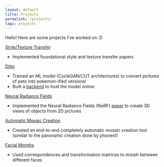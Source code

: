 ```yaml
---
layout: default
title: Projects
permalink: /projects/
tags: projects
---
```


Hello! Here are some projects I've worked on :D

[Style/Texture Transfer](https://inst.eecs.berkeley.edu/~cs180/fa23/upload/files/proj6/kirans/)
- Implemented foundational style and texture transfer papers

[Ditto](https://github.com/callaunchpad/Ditto)
- Trained an ML model (CycleGAN/CUT architectures) to convert pictures of pets into pokemon-ified versions!
- Built a [backend](https://github.com/KiranSur/ditto_backend) to host the model online

[Neural Radiance Fields](https://inst.eecs.berkeley.edu/~cs180/fa23/upload/files/proj5/kirans/)
- Implemented the Neural Radiance Fields (NeRF) [paper](https://arxiv.org/abs/2003.08934) to create 3D views of objects from 2D pictures

[Automatic Mosaic Creation](https://inst.eecs.berkeley.edu/~cs180/fa23/upload/files/proj4B/kirans/)
- Created an end-to-end completely automatic mosaic creation tool (similar to the panoramic creation done by phones!)

[Facial Morphs](https://inst.eecs.berkeley.edu/~cs180/fa23/upload/files/proj3/kirans/)
- Used correspondences and transformation matrices to morph between different faces